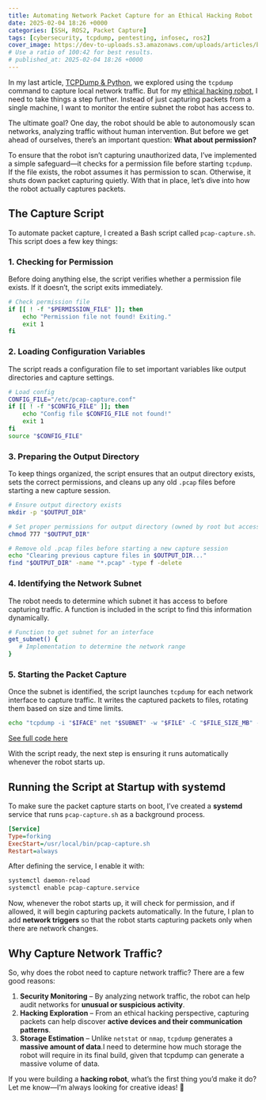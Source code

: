 ```yaml
---
title: Automating Network Packet Capture for an Ethical Hacking Robot
date: 2025-02-04 18:26 +0000
categories: [SSH, ROS2, Packet Capture]
tags: [cybersecurity, tcpdump, pentesting, infosec, ros2]
cover_image: https://dev-to-uploads.s3.amazonaws.com/uploads/articles/bq37pguhuks2dme17rko.png
# Use a ratio of 100:42 for best results.
# published_at: 2025-02-04 18:26 +0000
---
```


In my last article, [TCPDump & Python](https://dev.to/sebos/mastering-tcpdump-python-for-ethical-hacking-network-packet-analysis-2945), we explored using the `tcpdump` command to capture local network traffic. But for my [ethical hacking robot](https://dev.to/sebos/mastering-tcpdump-python-for-ethical-hacking-network-packet-analysis-2945), I need to take things a step further. Instead of just capturing packets from a single machine, I want to monitor the entire subnet the robot has access to.  

The ultimate goal? One day, the robot should be able to autonomously scan networks, analyzing traffic without human intervention. But before we get ahead of ourselves, there’s an important question: **What about permission?**  

To ensure that the robot isn’t capturing unauthorized data, I’ve implemented a simple safeguard—it checks for a permission file before starting `tcpdump`. If the file exists, the robot assumes it has permission to scan. Otherwise, it shuts down packet capturing quietly. With that in place, let’s dive into how the robot actually captures packets.  

## The Capture Script  

To automate packet capture, I created a Bash script called `pcap-capture.sh`. This script does a few key things:  

### 1. Checking for Permission  

Before doing anything else, the script verifies whether a permission file exists. If it doesn’t, the script exits immediately.  

```bash
# Check permission file
if [[ ! -f "$PERMISSION_FILE" ]]; then
    echo "Permission file not found! Exiting."
    exit 1
fi
```  

### 2. Loading Configuration Variables  

The script reads a configuration file to set important variables like output directories and capture settings.  

```bash
# Load config
CONFIG_FILE="/etc/pcap-capture.conf"
if [[ ! -f "$CONFIG_FILE" ]]; then
    echo "Config file $CONFIG_FILE not found!"
    exit 1
fi
source "$CONFIG_FILE"
```  

### 3. Preparing the Output Directory  

To keep things organized, the script ensures that an output directory exists, sets the correct permissions, and cleans up any old `.pcap` files before starting a new capture session.  

```bash
# Ensure output directory exists
mkdir -p "$OUTPUT_DIR"

# Set proper permissions for output directory (owned by root but accessible)
chmod 777 "$OUTPUT_DIR"

# Remove old .pcap files before starting a new capture session
echo "Clearing previous capture files in $OUTPUT_DIR..."
find "$OUTPUT_DIR" -name "*.pcap" -type f -delete
```  

### 4. Identifying the Network Subnet  

The robot needs to determine which subnet it has access to before capturing traffic. A function is included in the script to find this information dynamically.  

```bash
# Function to get subnet for an interface
get_subnet() { 
   # Implementation to determine the network range
}
```  

### 5. Starting the Packet Capture  

Once the subnet is identified, the script launches `tcpdump` for each network interface to capture traffic. It writes the captured packets to files, rotating them based on size and time limits.  

```bash
echo "tcpdump -i "$IFACE" net "$SUBNET" -w "$FILE" -C "$FILE_SIZE_MB" -G "$ROTATE_SECONDS" -z gzip"
```  

[See full code here](https://github.com/richard-sebos/Ethical-Hacking-Robot/tree/main/networking/tcpdump-scapy/Automating%20_tcpdump)  

With the script ready, the next step is ensuring it runs automatically whenever the robot starts up.  

## Running the Script at Startup with systemd  

To make sure the packet capture starts on boot, I’ve created a **systemd** service that runs `pcap-capture.sh` as a background process.  

```ini
[Service]
Type=forking
ExecStart=/usr/local/bin/pcap-capture.sh
Restart=always
```  

After defining the service, I enable it with:  

```bash
systemctl daemon-reload
systemctl enable pcap-capture.service
```  

Now, whenever the robot starts up, it will check for permission, and if allowed, it will begin capturing packets automatically. In the future, I plan to add **network triggers** so that the robot starts capturing packets only when there are network changes.  

## Why Capture Network Traffic?  

So, why does the robot need to capture network traffic? There are a few good reasons:  

1. **Security Monitoring** – By analyzing network traffic, the robot can help audit networks for **unusual or suspicious activity**.  
2. **Hacking Exploration** – From an ethical hacking perspective, capturing packets can help discover **active devices and their communication patterns**.  
3. **Storage Estimation** – Unlike `netstat` or `nmap`, `tcpdump` generates a **massive amount of data**.I need to determine how much storage the robot will require in its final build, given that tcpdump can generate a massive volume of data.


If you were building a **hacking robot**, what’s the first thing you’d make it do? Let me know—I’m always looking for creative ideas! 🚀

